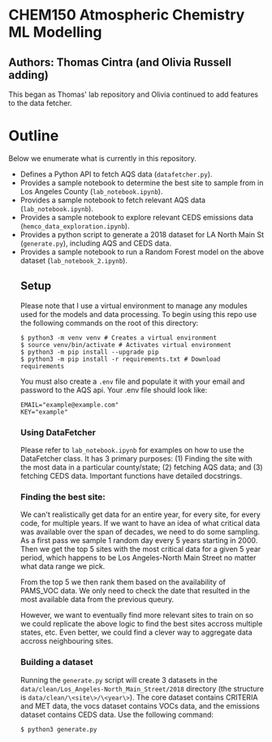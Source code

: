 # CHEM150 Atmospheric Chemistry ML Modelling
## Authors: Thomas Cintra (and Olivia Russell adding)

This began as Thomas' lab repository and Olivia continued to add features to the data fetcher.

# Outline

Below we enumerate what is currently in this repository.

<ul>
    <li>Defines a Python API to fetch AQS data (<code>datafetcher.py</code>).</li>
    <li>Provides a sample notebook to determine the best site to sample from in Los Angeles County (<code>lab_notebook.ipynb</code>).</li>
    <li>Provides a sample notebook to fetch relevant AQS data (<code>lab_notebook.ipynb</code>).</li>
    <li>Provides a sample notebook to explore relevant CEDS emissions data (<code>hemco_data_exploration.ipynb</code>).</li>
    <li>Provides a python script to generate a 2018 dataset for LA North Main St (<code>generate.py</code>), including AQS and CEDS data.</li>
    <li>Provides a sample notebook to run a Random Forest model on the above dataset (<code>lab_notebook_2.ipynb</code>).</li>
</li>

## Setup

Please note that I use a virtual environment to manage any modules used for the models and data processing. To begin using this repo use the following commands on the root of this directory:

```
$ python3 -m venv venv # Creates a virtual environment
$ source venv/bin/activate # Activates virtual environment
$ python3 -m pip install --upgrade pip
$ python3 -m pip install -r requirements.txt # Download requirements
```

You must also create a ```.env``` file and populate it with your email and password to the AQS api. Your .env file should look like:

```
EMAIL="example@example.com"
KEY="example"
```

### Using DataFetcher
Please refer to ```lab_notebook.ipynb``` for examples on how to use the DataFetcher class. It has 3 primary purposes: (1) Finding the site with the most data in a particular county/state; (2) fetching AQS data; and (3) fetching CEDS data. Important functions have detailed docstrings.

### Finding the best site:
We can't realistically get data for an entire year, for every site, for every code, for multiple years. If we want to have an idea of what critical data was available over the span of decades, we need to do some sampling. As a first pass we sample 1 random day every 5 years starting in 2000. Then we get the top 5 sites with the most critical data for a given 5 year period, which happens to be Los Angeles-North Main Street no matter what data range we pick.

From the top 5 we then rank them based on the availability of PAMS_VOC data. We only need to check the date that resulted in the most available data from the previous queury.

However, we want to eventually find more relevant sites to train on so we could replicate the above logic to find the best sites accross multiple states, etc. Even better, we could find a clever way to aggregate data accross neighbouring sites.

### Building a dataset

Running the ```generate.py``` script will create 3 datasets in the ```data/clean/Los_Angeles-North_Main_Street/2018``` directory (the structure is ```data/clean/\<site\>/\<year\>```). The core dataset contains CRITERIA and MET data, the vocs dataset contains VOCs data, and the emissions dataset contains CEDS data. Use the following command:

```
$ python3 generate.py
```
